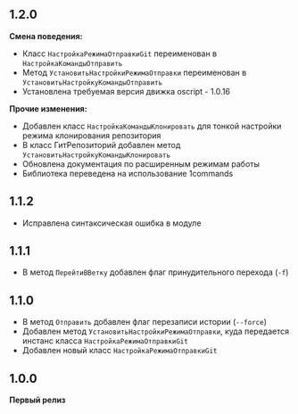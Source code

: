 ## 1.2.0

**Смена поведения:**
    
* Класс `НастройкаРежимаОтправкиGit` переименован в `НастройкаКомандыОтправить`
* Метод `УстановитьНастройкиРежимаОтправки` переименован в `УстановитьНастройкуКомандыОтправить`
* Установлена требуемая версия движка oscript - 1.0.16

**Прочие изменения:**

* Добавлен класс `НастройкаКомандыКлонировать` для тонкой настройки режима клонирования репозитория
* В класс ГитРепозиторий добавлен метод `УстановитьНастройкуКомандыКлонировать`
* Обновлена документация по расширенным режимам работы
* Библиотека переведена на использование 1commands

## 1.1.2

* Исправлена синтаксическая ошибка в модуле

## 1.1.1

* В метод `ПерейтиВВетку` добавлен флаг принудительного перехода (`-f`)

## 1.1.0

* В метод `Отправить` добавлен флаг перезаписи истории (`--force`)
* Добавлен метод `УстановитьНастройкиРежимаОтправки`, куда передается инстанс класса `НастройкаРежимаОтправкиGit`
* Добавлен новый класс `НастройкаРежимаОтправкиGit`

## 1.0.0

**Первый релиз**
